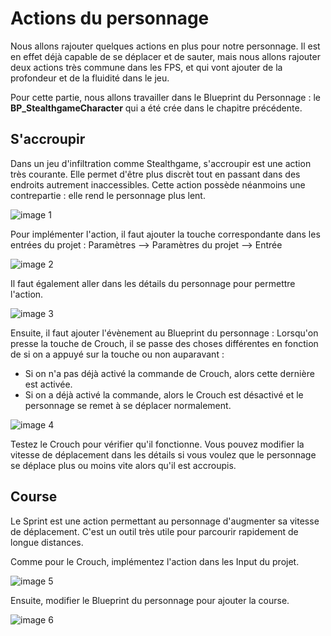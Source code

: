 # Actions du personnage 

Nous allons rajouter quelques actions en plus pour notre personnage. Il est en effet déjà capable de se déplacer et de sauter, mais nous allons rajouter deux actions très commune dans les FPS, et qui vont ajouter de la profondeur et de la fluidité dans le jeu.

Pour cette partie, nous allons travailler dans le Blueprint du Personnage : le **BP_StealthgameCharacter** qui a été crée dans le chapitre précédente.

## S'accroupir

Dans un jeu d'infiltration comme Stealthgame, s'accroupir est une action très courante. Elle permet d'être plus discrèt tout en passant dans des endroits autrement inaccessibles. Cette action possède néanmoins une contrepartie : elle rend le personnage plus lent.

![image 1]()

Pour implémenter l'action, il faut ajouter la touche correspondante dans les entrées du projet : Paramètres --> Paramètres du projet --> Entrée

![image 2]()

Il faut également aller dans les détails du personnage pour permettre l'action.

![image 3]()

Ensuite, il faut ajouter l'évènement au Blueprint du personnage : 
Lorsqu'on presse la touche de Crouch, il se passe des choses différentes en fonction de si on a appuyé sur la touche ou non auparavant : 
  - Si on n'a pas déjà activé la commande de Crouch, alors cette dernière est activée.
  - Si on a déjà activé la commande, alors le Crouch est désactivé et le personnage se remet à se déplacer normalement.

![image 4]()

Testez le Crouch pour vérifier qu'il fonctionne. Vous pouvez modifier la vitesse de déplacement dans les détails si vous voulez que le personnage se déplace plus ou moins vite alors qu'il est accroupis.

## Course 

Le Sprint est une action permettant au personnage d'augmenter sa vitesse de déplacement. C'est un outil très utile pour parcourir rapidement de longue distances.

Comme pour le Crouch, implémentez l'action dans les Input du projet.

![image 5]()

Ensuite, modifier le Blueprint du personnage pour ajouter la course. 

![image 6]()



